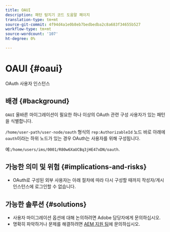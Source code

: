 ```yaml
---
title: OAUI
description: 패턴 탐지기 코드 도움말 페이지
translation-type: tm+mt
source-git-commit: 4f94d4a1e0b8eb7bedbedba2c8a683f34655b527
workflow-type: tm+mt
source-wordcount: '107'
ht-degree: 0%

---
```



# OAUI {#oaui}

OAuth 사용자 인스턴스

## 배경 {#background}

`OAUI` 올바른 마이그레이션이 필요한 하나 이상의 OAuth 관련 구성 사용자가 있는 패턴을 식별합니다.

`/home/user-path/user-node/oauth` 형식의 `rep:AuthorizableId` 노드 바로 아래에 `oauth`이라는 하위 노드가 있는 경우 OAuth는 사용자를 위해 구성됩니다.

예:`/home/users/ims/0001/R80w6XaUCBq3jHE47xDN/oauth`.

## 가능한 의미 및 위험 {#implications-and-risks}

* OAuth로 구성된 외부 사용자는 아래 절차에 따라 다시 구성할 때까지 작성자/게시 인스턴스에 로그인할 수 없습니다.

## 가능한 솔루션 {#solutions}

* 사용자 마이그레이션 옵션에 대해 논의하려면 Adobe 담당자에게 문의하십시오.
* 명확히 파악하거나 문제를 해결하려면 [AEM 지원 팀](https://helpx.adobe.com/enterprise/using/support-for-experience-cloud.html)에 문의하십시오.
